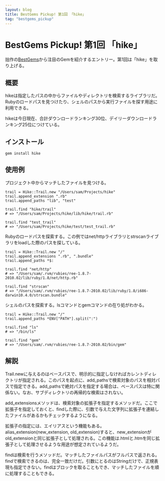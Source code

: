 ```yaml
---
layout: blog
title: BestGems Pickup! 第1回 「hike」
tag: "bestgems_pickup"
---
```


# BestGems Pickup! 第1回 「hike」

拙作の[BestGems](http://bestgems.org/)から注目のGemを紹介するエントリー。第1回は「hike」を取り上げる。

## 概要

hikeは指定したパスの中からファイルやディレクトリを検索するライブラリだ。Rubyのロードパスを見つけたり、シェルのパスから実行ファイルを探す用途に利用できる。

hikeは今日現在、合計ダウンロードランキング30位、デイリーダウンロードランキング25位につけている。

## インストール

    gem install hike

## 使用例

プロジェクト中からマッチしたファイルを見つける。

    trail = Hike::Trail.new "/Users/sam/Projects/hike"
    trail.append_extension ".rb"
    trail.append_paths "lib", "test"
    
    trail.find "hike/trail"
    # => "/Users/sam/Projects/hike/lib/hike/trail.rb"
    
    trail.find "test_trail"
    # => "/Users/sam/Projects/hike/test/test_trail.rb"

Rubyのロードパスを探索する。この例ではnet/httpライブラリとstrscanライブラリをloadした際のパスを探している。

    trail = Hike::Trail.new "/"
    trail.append_extensions ".rb", ".bundle"
    trail.append_paths *$:
    
    trail.find "net/http"
    # => "/Users/sam/.rvm/rubies/ree-1.8.7-2010.02/lib/ruby/1.8/net/http.rb"
    
    trail.find "strscan"
    # => "/Users/sam/.rvm/rubies/ree-1.8.7-2010.02/lib/ruby/1.8/i686-darwin10.4.0/strscan.bundle"

シェルのパスを探索する。lsコマンドとgemコマンドの在り処がわかる。

    trail = Hike::Trail.new "/"
    trail.append_paths *ENV["PATH"].split(":")
    
    trail.find "ls"
    # => "/bin/ls"
    
    trail.find "gem"
    # => "/Users/sam/.rvm/rubies/ree-1.8.7-2010.02/bin/gem"

## 解説

Trail.newに与えるのはベースパスで、明示的に指定しなければカレントディレクトリが指定される。このパスを起点に、add_pathsで検索対象のパスを相対パスで指定できる。add_pathsで絶対パスを指定する場合は、ベースパスは特に関係ない。なお、サブディレクトリの再帰的な検索はされない。

add_extensionsメソッドは、検索対象の拡張子を指定するメソッドだ。ここで拡張子を指定しておくと、findした際に、引数で与えた文字列に拡張子を連結したファイルがあるかもチェックするようになる。

拡張子の指定には、エイリアスという機能もある。alias_extension(new_extension, old_extension)すると、new_extensionがold_extensionと同じ拡張子として処理される。この機能は.htmlと.htmを同じ拡張子として処理させるような用途が想定されているようだ。

findは検索を行うメソッドだ。マッチしたファイルパスがフルパスで返される。findで検索できるのは、完全一致だけだ。引数にとるのはStringだけで、正規表現も指定できない。findはブロックを取ることもでき、マッチしたファイルを順に処理することもできる。
